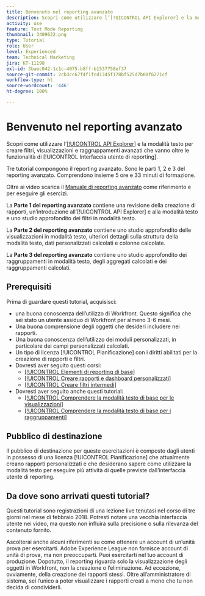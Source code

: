 ```yaml
---
title: Benvenuto nel reporting avanzato
description: Scopri come utilizzare l’[!UICONTROL API Explorer] e la modalità testo per creare filtri, visualizzazioni e raggruppamenti avanzati che vanno oltre le funzionalità di [!UICONTROL Interfaccia utente di reporting].
activity: use
feature: Text Mode Reporting
thumbnail: 3409632.png
type: Tutorial
role: User
level: Experienced
team: Technical Marketing
jira: KT-11198
exl-id: 3baec042-1c1c-4075-b8ff-b1537758ef37
source-git-commit: 2cb3cc67f4f1fcd1345f178bf525d7b00f6271cf
workflow-type: ht
source-wordcount: '446'
ht-degree: 100%

---
```


# Benvenuto nel reporting avanzato

Scopri come utilizzare l’[[!UICONTROL API Explorer]](https://developer.adobe.com/workfront/api-explorer/) e la modalità testo per creare filtri, visualizzazioni e raggruppamenti avanzati che vanno oltre le funzionalità di [!UICONTROL Interfaccia utente di reporting].

Tre tutorial compongono il reporting avanzato. Sono le parti 1, 2 e 3 del reporting avanzato. Comprendono insieme 5 ore e 33 minuti di formazione.

Oltre ai video scarica il [Manuale di reporting avanzato](/help/assets/advanced-reporting-manual.pdf) come riferimento e per eseguire gli esercizi.

La **Parte 1 del reporting avanzato** contiene una revisione della creazione di rapporti, un’introduzione all’[!UICONTROL API Explorer] e alla modalità testo e uno studio approfondito dei filtri in modalità testo.

La **Parte 2 del reporting avanzato** contiene uno studio approfondito delle visualizzazioni in modalità testo, ulteriori dettagli sulla struttura della modalità testo, dati personalizzati calcolati e colonne calcolate.

La **Parte 3 del reporting avanzato** contiene uno studio approfondito dei raggruppamenti in modalità testo, degli aggregati calcolati e dei raggruppamenti calcolati.

## Prerequisiti

Prima di guardare questi tutorial, acquisisci:

* una buona conoscenza dell’utilizzo di Workfront. Questo significa che sei stato un utente assiduo di Workfront per almeno 3-6 mesi.
* Una buona comprensione degli oggetti che desideri includere nei rapporti.
* Una buona conoscenza dell’utilizzo dei moduli personalizzati, in particolare dei campi personalizzati calcolati.
* Un tipo di licenza [!UICONTROL Pianificazione] con i diritti abilitati per la creazione di rapporti e filtri.
* Dovresti aver seguito questi corsi:
   * [[!UICONTROL Elementi di reporting di base]](https://experienceleague.adobe.com/docs/courses/using/workfront-u-1-2022-1-reporting.html?lang=it)
   * [[!UICONTROL Creare rapporti e dashboard personalizzati]](https://experienceleague.adobe.com/docs/courses/using/workfront-u-1-2022-3-reporting.html?lang=it)
   * [[!UICONTROL Creare filtri intermedi]](https://experienceleague.adobe.com/docs/courses/using/workfront-u-1-2022-2-reporting.html?lang=it)
* Dovresti aver seguito anche questi tutorial:
   * [[!UICONTROL Comprendere la modalità testo di base per le visualizzazioni]](https://experienceleague.adobe.com/docs/workfront-learn/tutorials-workfront/reporting/intermediate-reporting/basic-text-mode-for-views.html?lang=it)
   * [[!UICONTROL Comprendere la modalità testo di base per i raggruppamenti]](https://experienceleague.adobe.com/docs/workfront-learn/tutorials-workfront/reporting/intermediate-reporting/basic-text-mode-for-groupings.html?lang=it)

## Pubblico di destinazione

Il pubblico di destinazione per queste esercitazioni è composto dagli utenti in possesso di una licenza [!UICONTROL Pianificazione] che attualmente creano rapporti personalizzati e che desiderano sapere come utilizzare la modalità testo per eseguire più attività di quelle previste dall’interfaccia utente di reporting.

## Da dove sono arrivati questi tutorial?

Questi tutorial sono registrazioni di una lezione live tenutasi nel corso di tre giorni nel mese di febbraio 2018. Potresti notare una vecchia interfaccia utente nei video, ma questo non influirà sulla precisione o sulla rilevanza del contenuto fornito.

Ascolterai anche alcuni riferimenti su come ottenere un account di un’unità prova per esercitarti. Adobe Experience League non fornisce account di unità di prova, ma non preoccuparti. Puoi esercitarti nel tuo account di produzione. Dopotutto, il reporting riguarda solo la visualizzazione degli oggetti in Workfront, non la creazione o l’eliminazione. Ad eccezione, ovviamente, della creazione dei rapporti stessi. Oltre all’amministratore di sistema, sei l’unico a poter visualizzare i rapporti creati a meno che tu non decida di condividerli.
